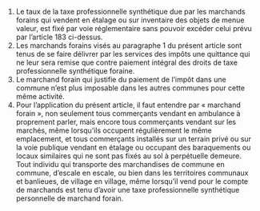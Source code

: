 1) Le taux de la taxe professionnelle synthétique due par les marchands forains qui vendent en étalage ou sur inventaire des objets de menue valeur, est fixé par voie réglementaire sans pouvoir excéder celui prévu par l’article 183 ci-dessus.
2) Les marchands forains visés au paragraphe 1 du présent article sont tenus de se
faire délivrer par les services des impôts une quittance qui ne leur sera remise que contre paiement intégral des droits de taxe professionnelle synthétique foraine.
3) Le marchand forain qui justifie du paiement de l’impôt dans une commune n’est
plus imposable dans les autres communes pour cette même activité.
4) Pour l’application du présent article, il faut entendre par « marchand forain », non
seulement tous commerçants vendant en ambulance à proprement parler, mais encore tous commerçants vendant sur les marchés, même lorsqu’ils occupent régulièrement le même emplacement, et tous commerçants installés sur un terrain privé ou sur la voie publique vendant en étalage ou occupant des baraquements ou locaux similaires qui ne sont pas fixés au sol à perpétuelle demeure.
Tout individu qui transporte des marchandises de commune en commune, d’escale en escale, ou bien dans les territoires communaux et banlieues, de village en village, même lorsqu’il vend pour le compte de marchands est tenu d’avoir une taxe professionnelle synthétique personnelle de marchand forain.